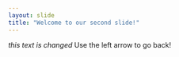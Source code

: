 ```yaml
---
layout: slide
title: "Welcome to our second slide!"
---
```

*this text is changed*
Use the left arrow to go back!
